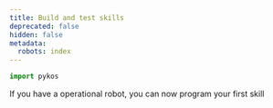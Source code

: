 ```yaml
---
title: Build and test skills
deprecated: false
hidden: false
metadata:
  robots: index
---
```

```python Python
import pykos
```

If you have a operational robot, you can now program your first skill